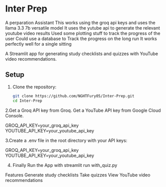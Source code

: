 # Inter Prep
 A perparation Assistant
This works using the groq api keys and uses the llama 3.3 7b versatile model
It uses the yutube api to generate the relevant youtube video results
Used some plotting stuff to track the progress of the user
Could use a database to Track the progress on the long run
It works perfectly well for a single sitting


A Streamlit app for generating study checklists and quizzes with YouTube video recommendations.

## Setup
1. Clone the repository:
   ```bash
   git clone https://github.com/NGHTFury05/Inter-Prep.git
   cd Inter-Prep

2.Get a Groq API key from Groq.
Get a YouTube API key from Google Cloud Console.

GROQ_API_KEY=your_groq_api_key
YOUTUBE_API_KEY=your_youtube_api_key

3.Create a .env file in the root directory with your API keys:

GROQ_API_KEY=your_groq_api_key
YOUTUBE_API_KEY=your_youtube_api_key

4. Finally Run the App with 
  streamlit run with_quiz.py

Features
Generate study checklists
Take quizzes
View YouTube video recommendations